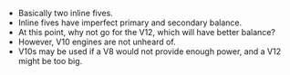 - Basically two inline fives.
- Inline fives have imperfect primary and secondary balance.
- At this point, why not go for the V12, which will have better balance?
- However, V10 engines are not unheard of.
- V10s may be used if a V8 would not provide enough power, and a V12
  might be too big.
